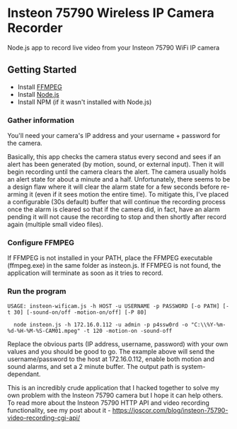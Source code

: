 # Insteon 75790 Wireless IP Camera Recorder
Node.js app to record live video from your Insteon 75790 WiFi IP camera

## Getting Started
* Install <a href="https://www.ffmpeg.org/download.html">FFMPEG</a>
* Install <a href="http://nodejs.org/">Node.js</a>
* Install NPM (if it wasn't installed with Node.js)

### Gather information
You'll need your camera's IP address and your username + password for the camera.

Basically, this app checks the camera status every second and sees if an alert has been generated (by motion, sound, or external input). Then it will begin recording until the camera clears the alert. The camera usually holds an alert state for about a minute and a half. Unfortunately, there seems to be a design flaw where it will clear the alarm state for a few seconds before re-arming it (even if it sees motion the entire time). To mitigate this, I've placed a configurable (30s default) buffer that will continue the recording process once the alarm is cleared so that if the camera did, in fact, have an alarm pending it will not cause the recording to stop and then shortly after record again (multiple small video files).

### Configure FFMPEG
If FFMPEG is not installed in your PATH, place the FFMPEG executable (ffmpeg.exe) in the same folder as insteon.js. If FFMPEG is not found, the application will terminate as soon as it tries to record.

### Run the program
 ```USAGE: insteon-wificam.js -h HOST -u USERNAME -p PASSWORD [-o PATH] [-t 30] [-sound-on/off -motion-on/off] [-P 80]```

 ```  node insteon.js -h 172.16.0.112 -u admin -p p4ssw0rd -o "C:\\%Y-%m-%d-%H-%M-%S-CAM01.mpeg" -t 120 -motion-on -sound-off```

 Replace the obvious parts (IP address, username, password) with your own values and you should be good to go. The example above will send the username/password to the host at 172.16.0.112, enable both motion and sound alarms, and set a 2 minute buffer. The output path is system-dependant.

 This is an incredibly crude application that I hacked together to solve my own problem with the Insteon 75790 camera but I hope it can help others. To read more about the Insteon 75790 HTTP API and video recording functionality, see my post about it - https://joscor.com/blog/insteon-75790-video-recording-cgi-api/
